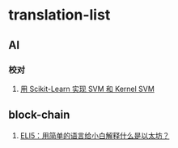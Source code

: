 # translation-list


## AI 
### 校对
1. [用 Scikit-Learn 实现 SVM 和 Kernel SVM](https://juejin.im/post/5b7fd39af265da43831fa136)

## block-chain
1. [ELI5：用简单的语言给小白解释什么是以太坊？](https://juejin.im)
